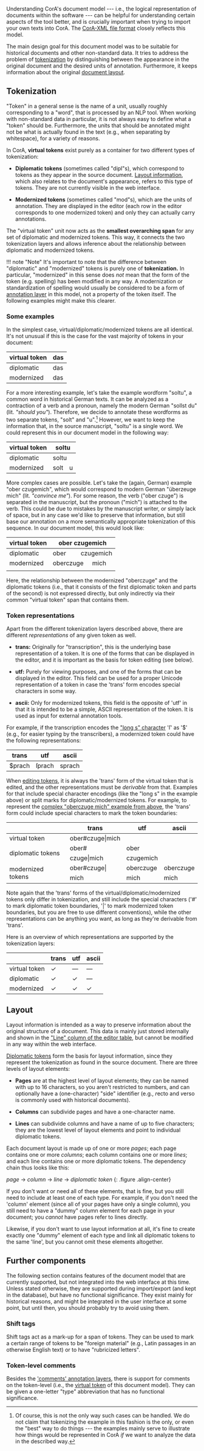 Understanding CorA's document model --- i.e., the logical representation of
documents within the software --- can be helpful for understanding certain
aspects of the tool better, and is crucially important when trying to import
your own texts into CorA.  The [CorA-XML file format](coraxml.md) closely
reflects this model.

The main design goal for this document model was to be suitable for historical
documents and other non-standard data.  It tries to address the problem
of [tokenization](#tokenization) by distinguishing between the appearance
in the original document and the desired units of annotation.  Furthermore, it
keeps information about the original [document layout](#layout).

## Tokenization

"Token" in a general sense is the name of a unit, usually roughly corresponding
to a "word", that is processed by an NLP tool.  When working with non-standard
data in particular, it is not always easy to define what a "token" should be.
Furthermore, the units that should be annotated might not be what is actually
found in the text (e.g., when separating by whitespace), for a variety of
reasons.

In CorA, **virtual tokens** exist purely as a container for two different types
of tokenization:

+ **Diplomatic tokens** (sometimes called "dipl"s), which correspond to tokens as
  they appear in the source document.  [Layout information](#layout), which also
  relates to the document's appearance, refers to this type of tokens.  They are
  not currently visible in the web interface.

+ **Modernized tokens** (sometimes called "mod"s), which are the units of
  annotation.  They are displayed in the editor (each row in the editor
  corresponds to one modernized token) and only they can actually carry
  annotations.

The "virtual token" unit now acts as the **smallest overarching span** for any
set of diplomatic and modernized tokens.  This way, it connects the two
tokenization layers and allows inference about the relationship between
diplomatic and modernized tokens.

!!! note "Note"
    It's important to note that the difference between "diplomatic"
    and "modernized" tokens is purely one of **tokenization.**
    In particular, "modernized" in this sense does *not* mean that the form of
    the token (e.g. spelling) has been modified in any way.
    A modernization or standardization of spelling would usually be
    considered to be a form of [annotation layer](layers.md#normalization)
    in this model, not a property of the token itself.
    The following examples might make this clearer.

### Some examples

In the simplest case, virtual/diplomatic/modernized tokens are all identical.
It's not unusual if this is the case for the vast majority of tokens in your
document:

<table class="tokenization">
    <thead>
    <tr class="token-tok">
        <th class="label">virtual token</th><th class="tok">das</th>
    </tr>
    </thead>
    <tbody>
    <tr class="token-dipl">
        <td class="label">diplomatic</td><td class="tok">das</td>
    </tr>
    <tr class="token-mod">
        <td class="label">modernized</td><td class="tok">das</td>
    </tr>
    </tbody>
</table>

For a more interesting example, let's take the example wordform "soltu", a
common word in historical German texts.  It can be analyzed as a contraction of
a verb and a pronoun, namely the modern German "sollst du" (lit. *"should
you"*).  Therefore, we decide to annotate these wordforms as two separate
tokens, "solt" and "u".[^1] However, we want to keep the information that, in
the source manuscript, "soltu" is a single word.  We could represent this in our
document model in the following way:

<table class="tokenization">
    <thead>
    <tr class="token-tok">
        <th class="label">virtual token</th><th class="tok" colspan="2">soltu</th>
    </tr>
    </thead>
    <tbody>
    <tr class="token-dipl">
        <td class="label">diplomatic</td><td class="tok" colspan="2">soltu</td>
    </tr>
    <tr class="token-mod">
        <td class="label">modernized</td><td class="tok">solt</td><td class="tok">u</td>
    </tr>
    </tbody>
</table>

<a name="oberczugemich"></a>

More complex cases are possible.  Let's take the (again, German) example "ober
czugemich", which would correspond to modern German "überzeuge mich"
(lit. *"convince me"*).  For some reason, the verb ("ober czuge") is separated
in the manuscript, but the pronoun ("mich") is attached to the verb.  This could
be due to mistakes by the manuscript writer, or simply lack of space, but in any
case we'd like to preserve that information, but still base our annotation on a
more semantically appropriate tokenization of this sequence.  In our document
model, this would look like:

<table class="tokenization">
    <thead>
    <tr class="token-tok">
        <th class="label">virtual token</th><th class="tok" colspan="3">ober czugemich</th>
    </tr>
    </thead>
    <tbody>
    <tr class="token-dipl">
        <td class="label">diplomatic</td><td class="tok">ober</td><td class="tok" colspan="2">czugemich</td>
    </tr>
    <tr class="token-mod">
        <td class="label">modernized</td><td class="tok" colspan="2">oberczuge</td><td class="tok">mich</td>
    </tr>
    <tr style="visibility: hidden;">
        <td class="label"></td><td class="tok"></td><td class="tok"></td><td class="tok"></td>
    </tr>
    </tbody>
</table>

Here, the relationship between the modernized "oberczuge" and the diplomatic
tokens (i.e., that it consists of the first diplomatic token and parts of the
second) is not expressed directly, but only indirectly via their common "virtual
token" span that contains them.

### Token representations

Apart from the different tokenization layers described above, there are
different *representations* of any given token as well.

+ **trans:** Originally for "transcription", this is the underlying base
  representation of a token.  It is one of the forms that can be displayed in
  the editor, and it is important as the basis for token editing (see below).

+ **utf:** Purely for viewing purposes, and one of the forms that can be
  displayed in the editor.  This field can be used for a proper Unicode
  representation of a token in case the 'trans' form encodes special
  characters in some way.

+ **ascii:** Only for modernized tokens, this field is the opposite of 'utf' in
  that it is intended to be a simple, ASCII representation of the token.  It is
  used as input for external annotation tools.

For example, if the transcription encodes the
["long s" character](http://www.fileformat.info/info/unicode/char/17f/index.htm)
'ſ' as '$' (e.g., for easier typing by the transcribers), a modernized token
could have the following representations:

<table class="tokenization">
    <thead>
        <tr>
            <th class="label">trans</th><th class="label">utf</th><th class="label">ascii</th>
        </tr>
    </thead>
    <tbody>
        <tr>
            <td class="tok">$prach</td><td class="tok">ſprach</td><td class="tok">sprach</td>
        </tr>
    </tbody>
</table>

When [editing tokens](doc-edit.md), it is always the 'trans' form of the virtual
token that is edited, and the other representations must be *derivable* from
that.  Examples for that include special character encodings (like the "long s"
in the example above) or split marks for diplomatic/modernized tokens.  For
example, to represent the [complex "oberczuge mich" example
from above](#oberczugemich), the 'trans' form
could include special characters to mark the token boundaries:

<table class="tokenization">
    <thead>
        <tr>
            <th></th><th class="label">trans</th><th class="label">utf</th><th class="label">ascii</th>
        </tr>
    </thead>
    <tbody>
        <tr>
            <td class="label">virtual token</td><td class="tok">ober#czuge|mich</td><td class="tok"></td><td class="tok"></td>
        </tr>
        <tr>
            <td class="label" rowspan="2">diplomatic tokens</td><td class="tok">ober#</td><td class="tok">ober</td><td class="tok"></td>
        </tr>
        <tr>
            <td class="tok">czuge|mich</td><td class="tok">czugemich</td><td class="tok"></td>
        </tr>
        <tr>
            <td class="label" rowspan="2">modernized tokens</td><td class="tok">ober#czuge|</td><td class="tok">oberczuge</td><td class="tok">oberczuge</td>
        </tr>
        <tr>
            <td class="tok">mich</td><td class="tok">mich</td><td class="tok">mich</td>
        </tr>
    </tbody>
</table>

Note again that the 'trans' forms of the virtual/diplomatic/modernized tokens
only differ in tokenization, and still include the special characters ('#' to
mark diplomatic token boundaries, '|' to mark modernized token boundaries, but
you are free to use different conventions), while the other representations can
be anything you want, as long as they're derivable from 'trans'.

Here is an overview of which representations are supported by the tokenization
layers:

<table class="tokenization">
    <thead>
        <tr>
            <th></th><th class="label">trans</th><th class="label">utf</th><th class="label">ascii</th>
        </tr>
    </thead>
    <tbody>
        <tr>
            <td class="label">virtual token</td><td>&#x2713;</td><td>&mdash;</td><td>&mdash;</td>
        </tr>
        <tr>
            <td class="label">diplomatic</td><td>&#x2713;</td><td>&#x2713;</td><td>&mdash;</td>
        </tr>
        <tr>
            <td class="label">modernized</td><td>&#x2713;</td><td>&#x2713;</td><td>&#x2713;</td>
        </tr>
    </tbody>
</table>


## Layout

Layout information is intended as a way to preserve information about the
original structure of a document.  This data is mainly just stored internally
and shown in the ["Line"
column of the editor table](doc-annotate.md#the-editor-table), but
cannot be modified in any way within the web interface.

[Diplomatic tokens](#tokenization) form the basis for layout information, since
they represent the tokenization as found in the source document.  There are
three levels of layout elements:

+ **Pages** are at the highest level of layout elements; they can be named with
  up to 16 characters, so you aren't restricted to numbers, and can optionally
  have a (one-character) "side" identifier (e.g., *r*ecto and *v*erso is
  commonly used with historical documents).

+ **Columns** can subdivide pages and have a one-character name.

+ **Lines** can subdivide columns and have a name of up to five characters; they
  are the lowest level of layout elements and point to individual diplomatic
  tokens.

Each document layout is made up of one or more *pages*; each page contains one
or more *columns*; each column contains one or more *lines*; and each line
contains one or more diplomatic tokens.  The dependency chain thus looks like
this:

*page* &#x2192; *column* &#x2192; *line* &#x2192; *diplomatic token*
{: .figure .align-center}

If you don't want or need all of these elements, that is fine, but you still
need to include at least one of each type.  For example, if you don't need
the 'column' element (since all of your pages have only a single column), you
still need to have a "dummy" column element for each page in your document;
you *cannot* have pages refer to lines directly.

Likewise, if you don't want to use layout information at all, it's fine to
create exactly one "dummy" element of each type and link all diplomatic tokens
to the same 'line', but you cannot omit these elements altogether.

## Further components

The following section contains features of the document model that are currently
supported, but not integrated into the web interface at this time.  Unless
stated otherwise, they are supported during import/export (and kept in the
database), but have no functional significance.  They exist mainly for
historical reasons, and might be integrated in the user interface at some point,
but until then, you should probably try to avoid using them.

### Shift tags

Shift tags act as a mark-up for a span of tokens.  They can be used to
mark a certain range of tokens to be "foreign material" (e.g., Latin passages in
an otherwise English text) or to have "rubricized letters".

### Token-level comments

Besides the ['comments' annotation
layers](layers.md#comments-secondary-comments), there is
support for comments on the token-level (i.e., the [virtual
token](#tokenization) of this document model).  They can be given a
one-letter "type" abbreviation that has no functional significance.


[^1]: Of course, this is not the only way such cases can be handled.  We do not
claim that tokenizing the example in this fashion is the only, or even
the "best" way to do things --- the examples mainly serve to illustrate how
things would be represented in CorA *if* we want to analyze the data in the
described way.
